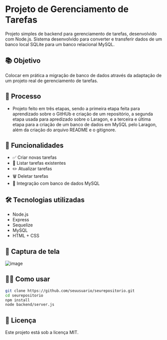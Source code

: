 # Projeto de Gerenciamento de Tarefas

Projeto simples de backend para gerenciamento de tarefas, desenvolvido com Node.js.
Sistema desenvolvido para converter e transferir dados de um banco local SQLite para um banco relacional MySQL.

## 📚 Objetivo

Colocar em prática a migração de banco de dados através da adaptação de um projeto real de gerenciamento de tarefas. 

## 📝 Processo 

- Projeto feito em três etapas, sendo a primeira etapa feita para aprendizado sobre o GitHUb e criação de um repositório, a segunda etapa usada para apredizado sobre o Laragon, e a terceira e última etapa para a criação de um banco de dados em MySQL pelo Laragon, além da criação do arquivo README e o gitignore.

## 🚀 Funcionalidades

- ✅ Criar novas tarefas
- 📝 Listar tarefas existentes
- ✏️ Atualizar tarefas
- 🗑️ Deletar tarefas
- 💾 Integração com banco de dados MySQL

## 🛠️ Tecnologias utilizadas

- Node.js
- Express
- Sequelize
- MySQL
- HTML + CSS

## 📸 Captura de tela

![image](https://github.com/user-attachments/assets/cf545d96-c68d-4cac-8e1d-f478baef3f98)

## 🧑‍💻 Como usar

```bash
git clone https://github.com/seuusuario/seurepositorio.git
cd seurepositorio
npm install
node backend/server.js
```

## 📄 Licença

Este projeto está sob a licença MIT.
